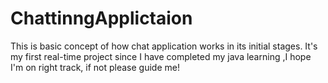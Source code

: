 # ChattinngApplictaion
 This is basic concept of how chat application works in its initial stages. It's my first real-time project since I have completed my java learning ,I hope I'm on right track, if not please guide me!
